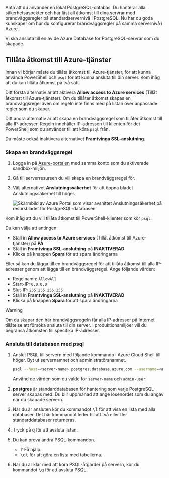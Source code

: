 Anta att du använder en lokal PostgreSQL-databas. Du hanterar alla säkerhetsaspekter och har låst all åtkomst till dina servrar med brandväggsregler på standardservernivå i PostgreSQL. Nu har du goda kunskaper om hur du konfigurerar brandväggsregler på samma servernivå i Azure.

Vi ska ansluta till en av de Azure Database for PostgreSQL-servrar som du skapade.

## <a name="allow-azure-service-access"></a>Tillåta åtkomst till Azure-tjänster

Innan vi börjar måste du tillåta åtkomst till Azure-tjänster, för att kunna använda PowerShell och `psql` för att kunna ansluta till din server. Kom ihåg att du kan tillåta åtkomst på två sätt.

Ditt första alternativ är att aktivera **Allow access to Azure services** (Tillåt åtkomst till Azure-tjänster). Om du tillåter åtkomst skapas en brandväggsregel även om regeln inte finns med på listan över anpassade regler som du skapar.

Ditt andra alternativ är att skapa en brandväggsregel som tillåter åtkomst till alla IP-adresser. Regeln innehåller IP-adressen till klienten för det PowerShell som du använder till att köra `psql` från.

Du måste också inaktivera alternativet **Framtvinga SSL-anslutning**.

### <a name="create-a-firewall-rule"></a>Skapa en brandväggsregel

1. Logga in på [Azure-portalen](https://portal.azure.com/triplecrownlabs.onmicrosoft.com?azure-portal=true) med samma konto som du aktiverade sandbox-miljön. 

1. Gå till serverresursen du vill skapa en brandväggsregel för.

1. Välj alternativet **Anslutningssäkerhet** för att öppna bladet Anslutningssäkerhet till höger.

    ![Skärmbild av Azure Portal som visar avsnittet Anslutningssäkerhet på resursbladet för PostgreSQL-databasen](../media/7-db-security-settings.png)

Kom ihåg att du vill tillåta åtkomst till PowerShell-klienter som kör `psql`.

Du kan välja att antingen:

- Ställ in **Allow access to Azure services** (Tillåt åtkomst till Azure-tjänster) på **PÅ**
- Ställ in **Framtvinga SSL-anslutning** på **INAKTIVERAD**
- Klicka på knappen **Spara** för att spara ändringarna

Eller så kan du lägga till en brandväggsregel för att tillåta åtkomst till alla IP-adresser genom att lägga till en brandväggsregel. Ange följande värden:

- Regelnamn: `AllowAll`
- Start-IP: `0.0.0.0`
- Slut-IP: `255.255.255.255`
- Ställ in **Framtvinga SSL-anslutning** på **INAKTIVERAD**
- Klicka på knappen **Spara** för att spara ändringarna

> [!Warning]
> Om du skapar den här brandväggsregeln får alla IP-adresser på Internet tillåtelse att försöka ansluta till din server. I produktionsmiljöer vill du begränsa åtkomsten till specifika IP-adresser.

### <a name="connect-to-the-database-with-psql"></a>Ansluta till databasen med psql

1. Anslut PSQL till servern med följande kommando i Azure Cloud Shell till höger. Byt ut servernamnet och administratörsnamnet.

    ```bash
    psql --host=<server-name>.postgres.database.azure.com --username=<admin-user>@<server-name> --dbname=postgres
    ```
    
    Använd de värden som du valde för `server-name` och `admin-user`. 

1. **postgres** är standarddatabasen för hantering som varje PostgreSQL-server skapas med. Du blir uppmanad att ange lösenordet som du angav när du skapade servern.

1. När du är ansluten kör du kommandot <kbd>\l</kbd> för att visa en lista med alla databaser. Det här kommandot leder till att två eller fler standarddatabaser returneras.

1. Tryck på <kbd>q</kbd> för att avsluta listan.

1. Du kan prova andra PSQL-kommandon.
    - <kbd>\?</kbd> Få hjälp.
    - <kbd>\dt</kbd> för att göra en lista med tabellerna.

1. När du är klar med att köra PSQL-åtgärder på servern, kör du kommandot <kbd>\q</kbd> för att avsluta PSQL.
